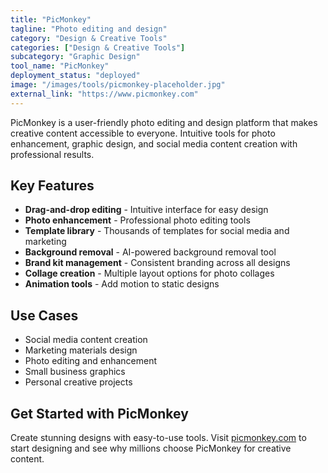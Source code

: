 ```yaml
---
title: "PicMonkey"
tagline: "Photo editing and design"
category: "Design & Creative Tools"
categories: ["Design & Creative Tools"]
subcategory: "Graphic Design"
tool_name: "PicMonkey"
deployment_status: "deployed"
image: "/images/tools/picmonkey-placeholder.jpg"
external_link: "https://www.picmonkey.com"
---
```

PicMonkey is a user-friendly photo editing and design platform that makes creative content accessible to everyone. Intuitive tools for photo enhancement, graphic design, and social media content creation with professional results.

## Key Features

- **Drag-and-drop editing** - Intuitive interface for easy design
- **Photo enhancement** - Professional photo editing tools
- **Template library** - Thousands of templates for social media and marketing
- **Background removal** - AI-powered background removal tool
- **Brand kit management** - Consistent branding across all designs
- **Collage creation** - Multiple layout options for photo collages
- **Animation tools** - Add motion to static designs

## Use Cases

- Social media content creation
- Marketing materials design
- Photo editing and enhancement
- Small business graphics
- Personal creative projects

## Get Started with PicMonkey

Create stunning designs with easy-to-use tools. Visit [picmonkey.com](https://www.picmonkey.com) to start designing and see why millions choose PicMonkey for creative content.